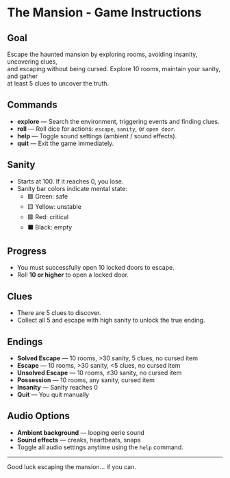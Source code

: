 # The Mansion - Game Instructions

## Goal
Escape the haunted mansion by exploring rooms, avoiding insanity, uncovering clues,  
and escaping without being cursed. Explore 10 rooms, maintain your sanity, and gather  
at least 5 clues to uncover the truth.

## Commands
- **explore** — Search the environment, triggering events and finding clues.  
- **roll** — Roll dice for actions: `escape`, `sanity`, or `open door`.  
- **help** — Toggle sound settings (ambient / sound effects).  
- **quit** — Exit the game immediately.

## Sanity
- Starts at 100. If it reaches 0, you lose.
- Sanity bar colors indicate mental state:  
  - 🟩 Green: safe  
  - 🟨 Yellow: unstable  
  - 🟥 Red: critical  
  - ⬛ Black: empty  

## Progress
- You must successfully open 10 locked doors to escape.
- Roll **10 or higher** to open a locked door.

## Clues
- There are 5 clues to discover.
- Collect all 5 and escape with high sanity to unlock the true ending.

## Endings
- **Solved Escape** — 10 rooms, >30 sanity, 5 clues, no cursed item  
- **Escape** — 10 rooms, >30 sanity, <5 clues, no cursed item  
- **Unsolved Escape** — 10 rooms, ≤30 sanity, no cursed item  
- **Possession** — 10 rooms, any sanity, cursed item  
- **Insanity** — Sanity reaches 0  
- **Quit** — You quit manually

## Audio Options
- **Ambient background** — looping eerie sound  
- **Sound effects** — creaks, heartbeats, snaps  
- Toggle all audio settings anytime using the `help` command.

---

Good luck escaping the mansion... if you can.
